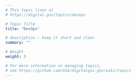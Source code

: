 ```yaml
---
# This topic lives at
# https://digital.gov/topics/devops

# Topic Title
title: "DevOps"

# description — keep it short and clear
summary: ""

# Weight
weight: 3

# For more information on managing topics,
# see https://github.com/GSA/digitalgov.gov/wiki/topics
---
```

